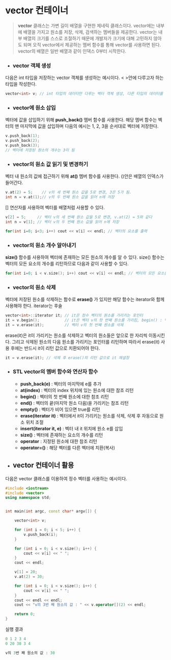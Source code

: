 # vector 컨테이너

> **vector** 클래스는 가변 길이 배열을 구현한 제네릭 클래스이다. vector에는 내부에 배열을 가지고 원소를 저장, 삭제, 검색하는 멤버들을 제공한다. vector는 내부 배열의 크기를
> 스스로 조절하기 때문에 개발자가 크기에 대해 고민하지 않아도 되며 오직 vector에서 제공하는 멤버 함수를 통해 vector를 사용하면 된다. vector의 배열은 일반 배열과 같이
> 인덱스 0부터 시작한다.


+ ### vector 객체 생성

다음은 int 타입을 저장하는 vector 객체를 생성하는 예시이다. < >안에 다루고자 하는 타입을 작성한다.
```c++
vector<int> v; // int 타입의 데이터만 다루는 벡터 객체 생성, 다른 타입의 데이터를 삽입하면 오류가 발생한다.
```

+ ### vector에 원소 삽입

벡터에 값을 삽입하기 위해 **push_back()** 멤버 함수를 사용한다. 해당 멤버 함수는 벡터의 맨 마지막에 값을 삽입하며 다음의 예시는 1, 2, 3을 순서대로 벡터에 저장한다.
```c++
v.push_back(1);
v.push_back(2);
v.push_back(3);
// 벡터에 저장된 원소의 개수는 3이 됨
```


+ ### vector의 원소 값 읽기 및 변경하기

벡터 내 원소의 값에 접근하기 위해 **at()** 멤버 함수를 사용한다. ()안은 배열의 인덱스가 들어간다.

```c++
v.at(2) = 5;    // v의 세 번째 원소 값을 5로 변경, 3은 5가 됨.
int n = v.at(1);// v의 두 번째 원소 값을 읽어 n에 저장
```

[] 연산자를 사용하여 벡터를 배열처럼 사용할 수 있다.

```c++
v[2] = 5;     // 벡터 v의 세 번째 원소 값을 5로 변경, v.at(2) = 5와 같다
int n = v[1]; // 벡터 v의 두 번째 원소 값을 읽어 n에 저장

for(int i=0; i<3; i++) cout << v[i] << endl; // 벡터의 요소를 출력
```

+ ### vector의 원소 개수 알아내기

**size()** 함수를 사용하여 벡터에 존재하는 모든 원소의 개수를 알 수 있다. size() 함수는 벡터의 모든 요소의 개수를 리턴하므로 다음과 같이 사용할 수 있다.
```c++
for(int i=0; i < v.size(); i++) cout << v[i] << endl; // 벡터의 모든 요소를 출력
```

+ ### vector의 원소 삭제

벡터에 저장된 원소를 삭제하는 함수로 **erase()** 가 있지만 해당 함수는 iterator와 함께 사용해야 한다. iterator는 후술

```c++
vector<int>::iterator it; // it은 정수 벡터의 원소를 가리키는 포인터
it = v.begin();           // it은 벡터 v의 첫 번째 원소를 가리킴, begin() : 벡터의 첫 번째 원소를 리턴
it = v.erase(it);         // 벡터 v의 첫 번째 원소를 삭제
```
erase(it)은 it이 가리키는 원소를 삭제하고 벡터의 원소들은 앞으로 한 자리씩 이동시킨다. 그리고 삭제된 원소의 다음 원소를 가리키는 포인터를 리턴하며 따라서
erase(it) 사용 후에는 반드시 it이 리턴 값으로 치환되어야 한다.
```c++
it = v.erase(it); // 삭제 후 erase()의 리턴 값으로 it 재설정
```

+ ### STL vector의 멤버 함수와 연산자 함수

  + **push_back(e)** : 벡터의 마지막에 e를 추가
  + **at(index)** : 벡터의 index 위치에 있는 원소에 대한 참조 리턴
  + **begin()** : 벡터의 첫 번째 원소에 대한 참조 리턴
  + **end()** : 벡터의 끝(마지막 원소 다음)을 가리키는 참조 리턴
  + **empty()** : 벡터가 비어 있으면 true를 리턴
  + **erase(iterator it)** : 벡터에서 it이 가리키는 원소를 삭제, 삭제 후 자동으로 원소 위치 조절
  + **insert(iterator it, e)** : 벡터 내 it 위치에 원소 e를 삽입
  + **size()** : 벡터에 존재하는 요소의 개수를 리턴
  + **operator[]()** : 지정된 원소에 대한 참조 리턴
  + **operator=()** : 해당 벡터를 다른 벡터에 치환(복사)


+ ## vector 컨테이너 활용

다음은 vector 클래스를 이용하여 정수 벡터를 사용하는 예시이다.

```c++
#include <iostream>
#include <vector>
using namespace std;


int main(int argc, const char* argv[]) {

	vector<int> v;

	for (int i = 0; i < 5; i++) {
		v.push_back(i);
	}

	for (int i = 0; i < v.size(); i++) {
		cout << v[i] << " ";
	}
	cout << endl;

	v[1] = 20;
	v.at(2) = 30;

	for (int i = 0; i < v.size(); i++) {
		cout << v[i] << " ";
	}
	cout << endl << endl;
	cout << "v의 3번 째 원소의 값 : " << v.operator[](2) << endl;

	return 0;
}
```
실행 결과
```c++
0 1 2 3 4
0 20 30 3 4

v의 3번 째 원소의 값 : 30
```








